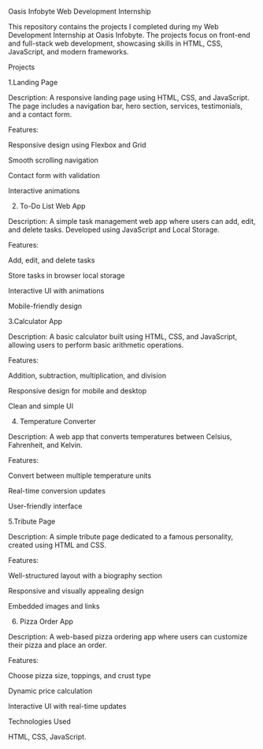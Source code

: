 Oasis Infobyte Web Development Internship

This repository contains the projects I completed during my Web Development Internship at Oasis Infobyte. The projects focus on front-end and full-stack web development, showcasing skills in HTML, CSS, JavaScript, and modern frameworks.

Projects

1️.Landing Page

Description:
A responsive landing page using HTML, CSS, and JavaScript. The page includes a navigation bar, hero section, services, testimonials, and a contact form.

Features:

Responsive design using Flexbox and Grid

Smooth scrolling navigation

Contact form with validation

Interactive animations


2. To-Do List Web App

Description:
A simple task management web app where users can add, edit, and delete tasks. Developed using JavaScript and Local Storage.

Features:

Add, edit, and delete tasks

Store tasks in browser local storage

Interactive UI with animations

Mobile-friendly design

3.Calculator App

Description:
A basic calculator built using HTML, CSS, and JavaScript, allowing users to perform basic arithmetic operations.

Features:

Addition, subtraction, multiplication, and division

Responsive design for mobile and desktop

Clean and simple UI

4. Temperature Converter

Description:
A web app that converts temperatures between Celsius, Fahrenheit, and Kelvin.

Features:

Convert between multiple temperature units

Real-time conversion updates

User-friendly interface

5.Tribute Page

Description:
A simple tribute page dedicated to a famous personality, created using HTML and CSS.

Features:

Well-structured layout with a biography section

Responsive and visually appealing design

Embedded images and links

6. Pizza Order App

Description:
A web-based pizza ordering app where users can customize their pizza and place an order.

Features:

Choose pizza size, toppings, and crust type

Dynamic price calculation

Interactive UI with real-time updates

Technologies Used

HTML, CSS, JavaScript.
